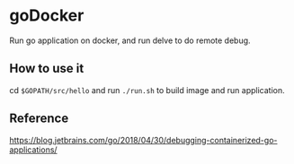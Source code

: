 # goDocker
Run go application on docker, and run delve to do remote debug.

## How to use it
cd `$GOPATH/src/hello` and run `./run.sh` to build image and run application.

## Reference
https://blog.jetbrains.com/go/2018/04/30/debugging-containerized-go-applications/